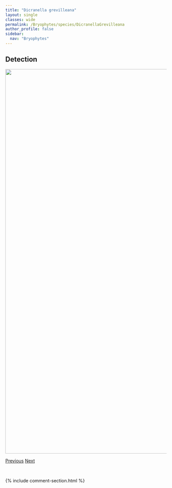 ```yaml
---
title: "Dicranella grevilleana"
layout: single
classes: wide
permalink: /Bryophytes/species/DicranellaGrevilleana
author_profile: false
sidebar:
  nav: "Bryophytes"
---
```


<h2>Detection</h2>

<a href="https://drive.google.com/uc?export=view&id=11dFm4SALGtUFbJ8lE8lX6f309A95U_zj">
<img src="https://drive.google.com/uc?export=view&id=11dFm4SALGtUFbJ8lE8lX6f309A95U_zj" height = "1200" width = "800">
</a>


<a href="/DevelopmentWebsite/Bryophytes/species/DicranellaCrispa" class="pagination--pager" title="Dicranella crispa">Previous</a> <a href="/DevelopmentWebsite/Bryophytes/species/DicranellaHeteromalla" class="pagination--pager" title="Dicranella heteromalla">Next</a>

<p>&nbsp;</p>

{% include comment-section.html %}
